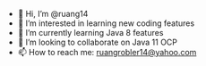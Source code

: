 - 👋 Hi, I’m @ruang14
- 👀 I’m interested in learning new coding features
- 🌱 I’m currently learning Java 8 features
- 💞️ I’m looking to collaborate on Java 11 OCP
- 📫 How to reach me: ruangrobler14@yahoo.com

<!---
ruang14/ruang14 is a ✨ special ✨ repository because its `README.md` (this file) appears on your GitHub profile.
You can click the Preview link to take a look at your changes.
--->
